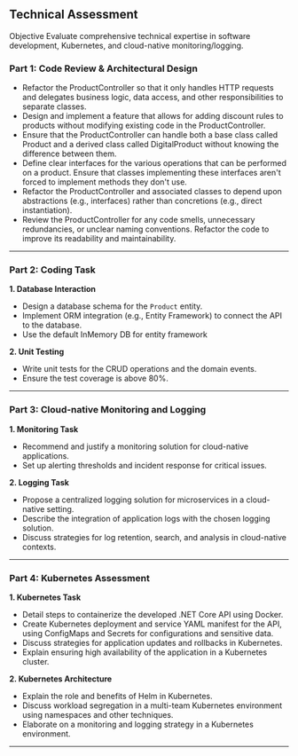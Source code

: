 Technical Assessment 
---

Objective Evaluate comprehensive technical expertise in software development, Kubernetes, and cloud-native monitoring/logging.

### **Part 1: Code Review & Architectural Design**

- Refactor the ProductController so that it only handles HTTP requests and delegates business logic, data access, and other responsibilities to separate classes.
- Design and implement a feature that allows for adding discount rules to products without modifying existing code in the ProductController.
- Ensure that the ProductController can handle both a base class called Product and a derived class called DigitalProduct without knowing the difference between them.
- Define clear interfaces for the various operations that can be performed on a product. Ensure that classes implementing these interfaces aren't forced to implement methods they don't use.
- Refactor the ProductController and associated classes to depend upon abstractions (e.g., interfaces) rather than concretions (e.g., direct instantiation).
- Review the ProductController for any code smells, unnecessary redundancies, or unclear naming conventions. Refactor the code to improve its readability and maintainability.
---

### **Part 2: Coding Task**

**1. Database Interaction**  
   - Design a database schema for the `Product` entity.
   - Implement ORM integration (e.g., Entity Framework) to connect the API to the database.
   - Use the default InMemory DB for entity framework

**2. Unit Testing**  
   - Write unit tests for the CRUD operations and the domain events.
   - Ensure the test coverage is above 80%.
---

### **Part 3: Cloud-native Monitoring and Logging**

**1. Monitoring Task**  
   - Recommend and justify a monitoring solution for cloud-native applications.
   - Set up alerting thresholds and incident response for critical issues.

**2. Logging Task**  
   - Propose a centralized logging solution for microservices in a cloud-native setting.
   - Describe the integration of application logs with the chosen logging solution.
   - Discuss strategies for log retention, search, and analysis in cloud-native contexts.
---

### **Part 4: Kubernetes Assessment**

**1. Kubernetes Task**  
   - Detail steps to containerize the developed .NET Core API using Docker.
   - Create Kubernetes deployment and service YAML manifest for the API, using ConfigMaps and Secrets for configurations and sensitive data.
   - Discuss strategies for application updates and rollbacks in Kubernetes.
   - Explain ensuring high availability of the application in a Kubernetes cluster.

**2. Kubernetes Architecture**  
   - Explain the role and benefits of Helm in Kubernetes.
   - Discuss workload segregation in a multi-team Kubernetes environment using namespaces and other techniques.
   - Elaborate on a monitoring and logging strategy in a Kubernetes environment.
---
